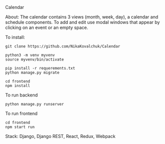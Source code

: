 Calendar

About: The calendar contains 3 views (month, week, day), a calendar and schedule components. 
To add and edit use modal windows that appear by clicking on an event or an empty space.

To install:

```
git clone https://github.com/NikaKovalchuk/Calendar

python3 -m venv myvenv
source myvenv/bin/activate

pip install -r requerements.txt
python manage.py migrate

cd frontend
npm install
```

To run backend
```
python manage.py runserver
```

To run frontend
```  
cd frontend
npm start run
```


Stack: Django, Django REST, React, Redux, Webpack
